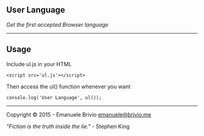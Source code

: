 ## User Language 
*Get the first accepted Browser language*

---

## Usage

Include ul.js in your HTML

    <script src='ul.js'></script>
    
Then access the ul() function whenever you want

    console.log('User Language', ul());

---

Copyright © 2015 - Emanuele Brivio [emanuele@brivio.me](mailto:emanuele@brivio.me)

*"Fiction is the truth inside the lie."* - Stephen King